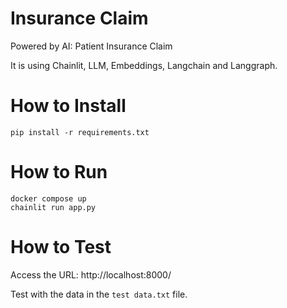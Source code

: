 # Insurance Claim
Powered by AI: Patient Insurance Claim

It is using Chainlit, LLM, Embeddings, Langchain and Langgraph.

# How to Install
```text
pip install -r requirements.txt
```

# How to Run
```text
docker compose up
chainlit run app.py
```

# How to Test
Access the URL: http://localhost:8000/

Test with the data in the `test data.txt` file.
